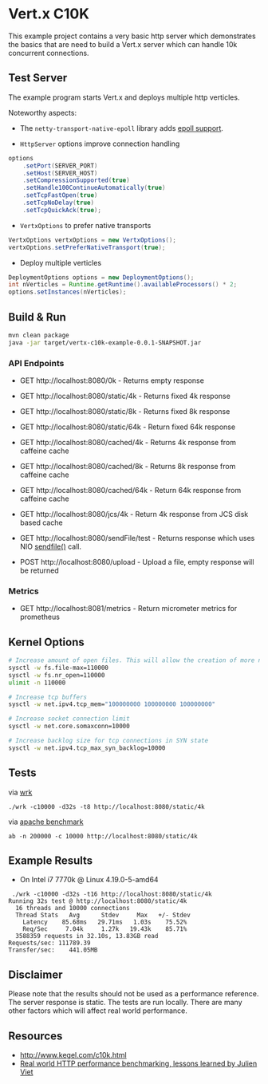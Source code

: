 # Vert.x C10K

This example project contains a very basic http server which demonstrates the basics that are need to build a Vert.x server which can handle 10k concurrent connections.

## Test Server

The example program starts Vert.x and deploys multiple http verticles.


Noteworthy aspects:

* The `netty-transport-native-epoll` library adds [epoll support](https://netty.io/wiki/native-transports.html).

* `HttpServer` options improve connection handling

```java
options
    .setPort(SERVER_PORT)
    .setHost(SERVER_HOST)
    .setCompressionSupported(true)
    .setHandle100ContinueAutomatically(true)
    .setTcpFastOpen(true)
    .setTcpNoDelay(true)
    .setTcpQuickAck(true);
```

* `VertxOptions` to prefer native transports

```java
VertxOptions vertxOptions = new VertxOptions();
vertxOptions.setPreferNativeTransport(true);
```

* Deploy multiple verticles

```java
DeploymentOptions options = new DeploymentOptions();
int nVerticles = Runtime.getRuntime().availableProcessors() * 2;
options.setInstances(nVerticles);
```

## Build & Run

```bash
mvn clean package
java -jar target/vertx-c10k-example-0.0.1-SNAPSHOT.jar
```

### API Endpoints

* GET http://localhost:8080/0k - Returns empty response

* GET http://localhost:8080/static/4k - Returns fixed 4k response
* GET http://localhost:8080/static/8k - Returns fixed 8k response
* GET http://localhost:8080/static/64k - Return fixed 64k response

* GET http://localhost:8080/cached/4k - Returns 4k response from caffeine cache
* GET http://localhost:8080/cached/8k - Returns 8k response from caffeine cache
* GET http://localhost:8080/cached/64k - Return 64k response from caffeine cache

* GET http://localhost:8080/jcs/4k - Return 4k response from JCS disk based cache

* GET http://localhost:8080/sendFile/test - Returns response which uses NIO [sendfile()](http://man7.org/linux/man-pages/man2/sendfile.2.html) call.
* POST http://localhost:8080/upload - Upload a file, empty response will be returned

### Metrics

* GET http://localhost:8081/metrics - Return micrometer metrics for prometheus

## Kernel Options

```bash
# Increase amount of open files. This will allow the creation of more network sockets.
sysctl -w fs.file-max=110000
sysctl -w fs.nr_open=110000
ulimit -n 110000

# Increase tcp buffers
sysctl -w net.ipv4.tcp_mem="100000000 100000000 100000000"

# Increase socket connection limit
sysctl -w net.core.somaxconn=10000

# Increase backlog size for tcp connections in SYN state
sysctl -w net.ipv4.tcp_max_syn_backlog=10000
```

## Tests

via [wrk](https://github.com/wg/wrk)

```
./wrk -c10000 -d32s -t8 http://localhost:8080/static/4k
```

via [apache benchmark](https://httpd.apache.org/docs/2.4/programs/ab.html)

```
ab -n 200000 -c 10000 http://localhost:8080/static/4k
```

## Example Results

* On Intel i7 7770k @ Linux 4.19.0-5-amd64

```
 ./wrk -c10000 -d32s -t16 http://localhost:8080/static/4k
Running 32s test @ http://localhost:8080/static/4k
  16 threads and 10000 connections
  Thread Stats   Avg      Stdev     Max   +/- Stdev
    Latency    85.68ms   29.71ms   1.03s    75.52%
    Req/Sec     7.04k     1.27k   19.43k    85.71%
  3588359 requests in 32.10s, 13.83GB read
Requests/sec: 111789.39
Transfer/sec:    441.05MB
```

## Disclaimer

Please note that the results should not be used as a performance reference.
The server response is static. The tests are run locally.
There are many other factors which will affect real world performance.

## Resources

* http://www.kegel.com/c10k.html
* [Real world HTTP performance benchmarking, lessons learned by Julien Viet](https://www.youtube.com/watch?v=2lzvsyoooTk&list=PLRsbF2sD7JVqPgMvdC-bARnJ9bALLIM3Q)

